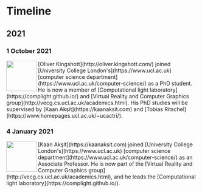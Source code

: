 # Timeline

## 2021


### 1 October 2021 
<img align='left' src="../people/oliver_kingshott.png" width="80" alt/>
[Oliver Kingshott](http://oliver.kingshott.com/) joined [University College London's](https://www.ucl.ac.uk) [computer science department](https://www.ucl.ac.uk/computer-science/) as a PhD student.
He is now a member of [Computational light laboratory](https://complight.github.io/) and [Virtual Reality and Computer Graphics group](http://vecg.cs.ucl.ac.uk/academics.html).
His PhD studies will be supervised by [Kaan Akşit](https://kaanaksit.com) and [Tobias Ritschel](https://www.homepages.ucl.ac.uk/~ucactri/).
<br clear="left"/>

### 4 January 2021

<img align="left" src="../people/kaan_aksit.png" width="80" alt/>
[Kaan Akşit](https://kaanaksit.com) joined [University College London's](https://www.ucl.ac.uk) [computer science department](https://www.ucl.ac.uk/computer-science/) as an Associate Professor. He is now part of the [Virtual Reality and Computer Graphics group](http://vecg.cs.ucl.ac.uk/academics.html), and he leads the [Computational light laboratory](https://complight.github.io/).
<br clear="left"/>
